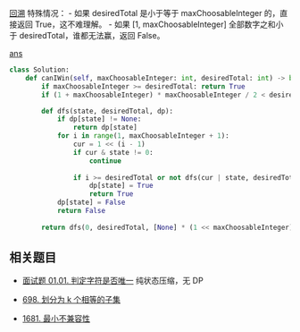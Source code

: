 [回溯](https://github.com/azl397985856/leetcode/blob/master/thinkings/backtrack.md)
特殊情况：
	-   如果 desiredTotal 是小于等于 maxChoosableInteger 的，直接返回 True，这不难理解。
    -   如果 \[1, maxChoosableInteger\] 全部数字之和小于 desiredTotal，谁都无法赢，返回 False。

[ans](https://leetcode-solution.cn/solutionDetail?type=3&id=52&max_id=2)

```python
class Solution:
    def canIWin(self, maxChoosableInteger: int, desiredTotal: int) -> bool:
        if maxChoosableInteger >= desiredTotal: return True
        if (1 + maxChoosableInteger) * maxChoosableInteger / 2 < desiredTotal: return False

        def dfs(state, desiredTotal, dp):
            if dp[state] != None:
                return dp[state]
            for i in range(1, maxChoosableInteger + 1):
                cur = 1 << (i - 1)
                if cur & state != 0:
                    continue
                
                if i >= desiredTotal or not dfs(cur | state, desiredTotal - i, dp):
                    dp[state] = True
                    return True
            dp[state] = False
            return False
        
        return dfs(0, desiredTotal, [None] * (1 << maxChoosableInteger))
```
## 相关题目

-   [面试题 01.01. 判定字符是否唯一](https://github.com/azl397985856/leetcode/issues/432) 纯状态压缩，无 DP
    
-   [698\. 划分为 k 个相等的子集](https://leetcode-cn.com/problems/partition-to-k-equal-sum-subsets/)
    
-   [1681\. 最小不兼容性](https://leetcode-cn.com/problems/minimum-incompatibility/)